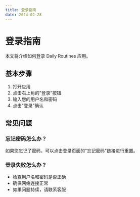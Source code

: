 ```yaml
---
title: 登录指南
date: 2024-02-28
---
```


# 登录指南

本文将介绍如何登录 Daily Routines 应用。

## 基本步骤

1. 打开应用
2. 点击右上角的"登录"按钮
3. 输入您的用户名和密码
4. 点击"登录"确认

## 常见问题

### 忘记密码怎么办？

如果您忘记了密码，可以点击登录页面的"忘记密码"链接进行重置。

### 登录失败怎么办？

- 检查用户名和密码是否正确
- 确保网络连接正常
- 如果问题持续，请联系客服 